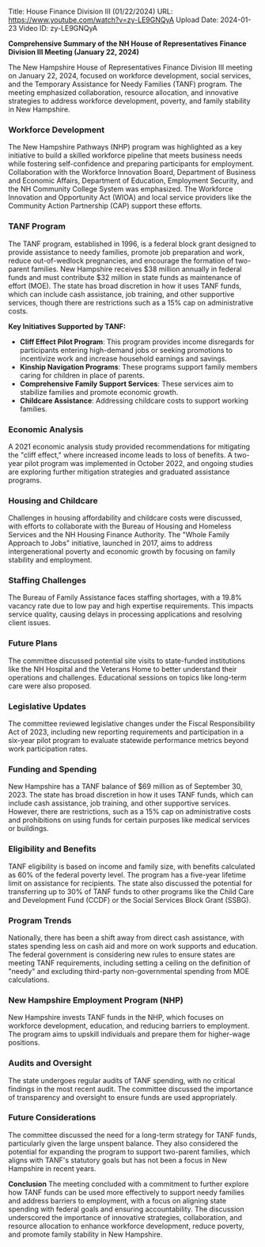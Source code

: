 Title: House Finance Division III (01/22/2024)
URL: https://www.youtube.com/watch?v=zy-LE9GNQyA
Upload Date: 2024-01-23
Video ID: zy-LE9GNQyA

**Comprehensive Summary of the NH House of Representatives Finance Division III Meeting (January 22, 2024)**

The New Hampshire House of Representatives Finance Division III meeting on January 22, 2024, focused on workforce development, social services, and the Temporary Assistance for Needy Families (TANF) program. The meeting emphasized collaboration, resource allocation, and innovative strategies to address workforce development, poverty, and family stability in New Hampshire.

### **Workforce Development**
The New Hampshire Pathways (NHP) program was highlighted as a key initiative to build a skilled workforce pipeline that meets business needs while fostering self-confidence and preparing participants for employment. Collaboration with the Workforce Innovation Board, Department of Business and Economic Affairs, Department of Education, Employment Security, and the NH Community College System was emphasized. The Workforce Innovation and Opportunity Act (WIOA) and local service providers like the Community Action Partnership (CAP) support these efforts.

### **TANF Program**
The TANF program, established in 1996, is a federal block grant designed to provide assistance to needy families, promote job preparation and work, reduce out-of-wedlock pregnancies, and encourage the formation of two-parent families. New Hampshire receives $38 million annually in federal funds and must contribute $32 million in state funds as maintenance of effort (MOE). The state has broad discretion in how it uses TANF funds, which can include cash assistance, job training, and other supportive services, though there are restrictions such as a 15% cap on administrative costs.

**Key Initiatives Supported by TANF:**
- **Cliff Effect Pilot Program**: This program provides income disregards for participants entering high-demand jobs or seeking promotions to incentivize work and increase household earnings and savings.
- **Kinship Navigation Programs**: These programs support family members caring for children in place of parents.
- **Comprehensive Family Support Services**: These services aim to stabilize families and promote economic growth.
- **Childcare Assistance**: Addressing childcare costs to support working families.

### **Economic Analysis**
A 2021 economic analysis study provided recommendations for mitigating the "cliff effect," where increased income leads to loss of benefits. A two-year pilot program was implemented in October 2022, and ongoing studies are exploring further mitigation strategies and graduated assistance programs.

### **Housing and Childcare**
Challenges in housing affordability and childcare costs were discussed, with efforts to collaborate with the Bureau of Housing and Homeless Services and the NH Housing Finance Authority. The "Whole Family Approach to Jobs" initiative, launched in 2017, aims to address intergenerational poverty and economic growth by focusing on family stability and employment.

### **Staffing Challenges**
The Bureau of Family Assistance faces staffing shortages, with a 19.8% vacancy rate due to low pay and high expertise requirements. This impacts service quality, causing delays in processing applications and resolving client issues.

### **Future Plans**
The committee discussed potential site visits to state-funded institutions like the NH Hospital and the Veterans Home to better understand their operations and challenges. Educational sessions on topics like long-term care were also proposed.

### **Legislative Updates**
The committee reviewed legislative changes under the Fiscal Responsibility Act of 2023, including new reporting requirements and participation in a six-year pilot program to evaluate statewide performance metrics beyond work participation rates.

### **Funding and Spending**
New Hampshire has a TANF balance of $69 million as of September 30, 2023. The state has broad discretion in how it uses TANF funds, which can include cash assistance, job training, and other supportive services. However, there are restrictions, such as a 15% cap on administrative costs and prohibitions on using funds for certain purposes like medical services or buildings.

### **Eligibility and Benefits**
TANF eligibility is based on income and family size, with benefits calculated as 60% of the federal poverty level. The program has a five-year lifetime limit on assistance for recipients. The state also discussed the potential for transferring up to 30% of TANF funds to other programs like the Child Care and Development Fund (CCDF) or the Social Services Block Grant (SSBG).

### **Program Trends**
Nationally, there has been a shift away from direct cash assistance, with states spending less on cash aid and more on work supports and education. The federal government is considering new rules to ensure states are meeting TANF requirements, including setting a ceiling on the definition of "needy" and excluding third-party non-governmental spending from MOE calculations.

### **New Hampshire Employment Program (NHP)**
New Hampshire invests TANF funds in the NHP, which focuses on workforce development, education, and reducing barriers to employment. The program aims to upskill individuals and prepare them for higher-wage positions.

### **Audits and Oversight**
The state undergoes regular audits of TANF spending, with no critical findings in the most recent audit. The committee discussed the importance of transparency and oversight to ensure funds are used appropriately.

### **Future Considerations**
The committee discussed the need for a long-term strategy for TANF funds, particularly given the large unspent balance. They also considered the potential for expanding the program to support two-parent families, which aligns with TANF's statutory goals but has not been a focus in New Hampshire in recent years.

**Conclusion**
The meeting concluded with a commitment to further explore how TANF funds can be used more effectively to support needy families and address barriers to employment, with a focus on aligning state spending with federal goals and ensuring accountability. The discussion underscored the importance of innovative strategies, collaboration, and resource allocation to enhance workforce development, reduce poverty, and promote family stability in New Hampshire.